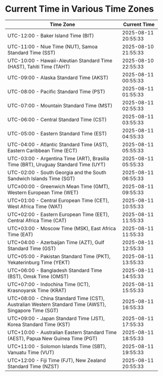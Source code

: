 # Current Time in Various Time Zones

| Time Zone | Current Time |
|-----------|--------------|
| UTC-12:00 - Baker Island Time (BIT) | 2025-08-11 20:55:33 |
| UTC-11:00 - Niue Time (NUT), Samoa Standard Time (SST) | 2025-08-10 21:55:33 |
| UTC-10:00 - Hawaii-Aleutian Standard Time (HAST), Tahiti Time (TAHT) | 2025-08-10 22:55:33 |
| UTC-09:00 - Alaska Standard Time (AKST) | 2025-08-11 00:55:33 |
| UTC-08:00 - Pacific Standard Time (PST) | 2025-08-11 01:55:33 |
| UTC-07:00 - Mountain Standard Time (MST) | 2025-08-11 02:55:33 |
| UTC-06:00 - Central Standard Time (CST) | 2025-08-11 03:55:33 |
| UTC-05:00 - Eastern Standard Time (EST) | 2025-08-11 04:55:33 |
| UTC-04:00 - Atlantic Standard Time (AST), Eastern Caribbean Time (ECT) | 2025-08-11 05:55:33 |
| UTC-03:00 - Argentina Time (ART), Brasília Time (BRT), Uruguay Standard Time (UYT) | 2025-08-11 05:55:33 |
| UTC-02:00 - South Georgia and the South Sandwich Islands Time (SGT) | 2025-08-11 06:55:33 |
| UTC±00:00 - Greenwich Mean Time (GMT), Western European Time (WET) | 2025-08-11 09:55:33 |
| UTC+01:00 - Central European Time (CET), West Africa Time (WAT) | 2025-08-11 10:55:33 |
| UTC+02:00 - Eastern European Time (EET), Central Africa Time (CAT) | 2025-08-11 11:55:33 |
| UTC+03:00 - Moscow Time (MSK), East Africa Time (EAT) | 2025-08-11 11:55:33 |
| UTC+04:00 - Azerbaijan Time (AZT), Gulf Standard Time (GST) | 2025-08-11 12:55:33 |
| UTC+05:00 - Pakistan Standard Time (PKT), Yekaterinburg Time (YEKT) | 2025-08-11 13:55:33 |
| UTC+06:00 - Bangladesh Standard Time (BST), Omsk Time (OMST) | 2025-08-11 14:55:33 |
| UTC+07:00 - Indochina Time (ICT), Krasnoyarsk Time (KRAT) | 2025-08-11 15:55:33 |
| UTC+08:00 - China Standard Time (CST), Australian Western Standard Time (AWST), Singapore Time (SGT) | 2025-08-11 16:55:33 |
| UTC+09:00 - Japan Standard Time (JST), Korea Standard Time (KST) | 2025-08-11 17:55:33 |
| UTC+10:00 - Australian Eastern Standard Time (AEST), Papua New Guinea Time (PGT) | 2025-08-11 18:55:33 |
| UTC+11:00 - Solomon Islands Time (SBT), Vanuatu Time (VUT) | 2025-08-11 19:55:33 |
| UTC+12:00 - Fiji Time (FJT), New Zealand Standard Time (NZST) | 2025-08-11 20:55:33 |
